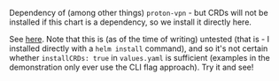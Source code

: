 Dependency of (among other things) `proton-vpn` - but CRDs will not be installed if this chart is a dependency, so we install it directly here.

See [here](https://cert-manager.io/docs/installation/helm/). Note that this is (as of the time of writing) untested (that is - I installed directly with a `helm install` command), and so it's not certain whether `installCRDs: true` in `values.yaml` is sufficient (examples in the demonstration only ever use the CLI flag approach). Try it and see!
